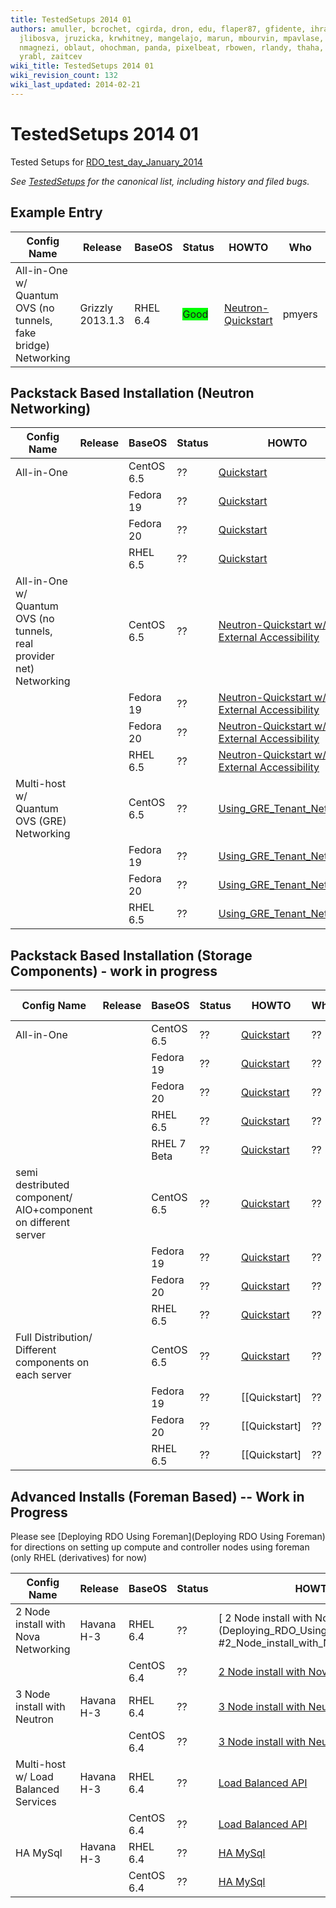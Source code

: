 ```yaml
---
title: TestedSetups 2014 01
authors: amuller, bcrochet, cgirda, dron, edu, flaper87, gfidente, ihrachys, jary,
  jlibosva, jruzicka, krwhitney, mangelajo, marun, mbourvin, mpavlase, mrhodes, ndipanov,
  nmagnezi, oblaut, ohochman, panda, pixelbeat, rbowen, rlandy, thaha, vaneldik, whayutin,
  yrabl, zaitcev
wiki_title: TestedSetups 2014 01
wiki_revision_count: 132
wiki_last_updated: 2014-02-21
---
```


# TestedSetups 2014 01

Tested Setups for [RDO_test_day_January_2014](RDO_test_day_January_2014)

*See [TestedSetups](TestedSetups) for the canonical list, including history and filed bugs.*

## Example Entry

| Config Name                                                    | Release          | BaseOS   | Status                                       | HOWTO                                               | Who    | Date       | BZ/LP | Notes Page |
|----------------------------------------------------------------|------------------|----------|----------------------------------------------|-----------------------------------------------------|--------|------------|-------|------------|
| All-in-One w/ Quantum OVS (no tunnels, fake bridge) Networking | Grizzly 2013.1.3 | RHEL 6.4 | <span style="background:#00ff00">Good</span> | [Neutron-Quickstart](Neutron-Quickstart) | pmyers | 2013-09-08 | None  | None       |

## Packstack Based Installation (Neutron Networking)

| Config Name                                                          | Release | BaseOS     | Status | HOWTO                                                                                                                                           | Who | Date | BZ/LP | Notes Page |
|----------------------------------------------------------------------|---------|------------|--------|-------------------------------------------------------------------------------------------------------------------------------------------------|-----|------|-------|------------|
| All-in-One                                                           |         | CentOS 6.5 | ??     | [Quickstart](Quickstart)                                                                                                             | ??  | ??   | None  | None       |
|                                                                      |         | Fedora 19  | ??     | [Quickstart](Quickstart)                                                                                                             | ??  | ??   | None  | None       |
|                                                                      |         | Fedora 20  | ??     | [Quickstart](Quickstart)                                                                                                             | ??  | ??   | None  | None       |
|                                                                      |         | RHEL 6.5   | ??     | [Quickstart](Quickstart)                                                                                                             | ??  | ??   | None  | None       |
| All-in-One w/ Quantum OVS (no tunnels, real provider net) Networking |         | CentOS 6.5 | ??     | [Neutron-Quickstart w/ External Accessibility](http://allthingsopen.com/2013/08/23/openstack-packstack-installation-with-external-connectivity) | ??  | ??   | None  | None       |
|                                                                      |         | Fedora 19  | ??     | [Neutron-Quickstart w/ External Accessibility](http://allthingsopen.com/2013/08/23/openstack-packstack-installation-with-external-connectivity) | ??  | ??   | None  | None       |
|                                                                      |         | Fedora 20  | ??     | [Neutron-Quickstart w/ External Accessibility](http://allthingsopen.com/2013/08/23/openstack-packstack-installation-with-external-connectivity) | ??  | ??   | None  | None       |
|                                                                      |         | RHEL 6.5   | ??     | [Neutron-Quickstart w/ External Accessibility](http://allthingsopen.com/2013/08/23/openstack-packstack-installation-with-external-connectivity) | ??  | ??   | None  | None       |
| Multi-host w/ Quantum OVS (GRE) Networking                           |         | CentOS 6.5 | ??     | [Using_GRE_Tenant_Networks](Using_GRE_Tenant_Networks)                                                                            | ??  | ??   | None  | None       |
|                                                                      |         | Fedora 19  | ??     | [Using_GRE_Tenant_Networks](Using_GRE_Tenant_Networks)                                                                            | ??  | ??   | None  | None       |
|                                                                      |         | Fedora 20  | ??     | [Using_GRE_Tenant_Networks](Using_GRE_Tenant_Networks)                                                                            | ??  | ??   | None  | None       |
|                                                                      |         | RHEL 6.5   | ??     | [Using_GRE_Tenant_Networks](Using_GRE_Tenant_Networks)                                                                            | ??  | ??   | None  | None       |

## Packstack Based Installation (Storage Components) - work in progress

| Config Name                                                   | Release | BaseOS      | Status | HOWTO                               | Who | Date | BZ/LP | Notes Page |
|---------------------------------------------------------------|---------|-------------|--------|-------------------------------------|-----|------|-------|------------|
| All-in-One                                                    |         | CentOS 6.5  | ??     | [Quickstart](Quickstart) | ??  | ??   | None  | None       |
|                                                               |         | Fedora 19   | ??     | [Quickstart](Quickstart) | ??  | ??   | None  | None       |
|                                                               |         | Fedora 20   | ??     | [Quickstart](Quickstart) | ??  | ??   | None  | None       |
|                                                               |         | RHEL 6.5    | ??     | [Quickstart](Quickstart) | ??  | ??   | None  | None       |
|                                                               |         | RHEL 7 Beta | ??     | [Quickstart](Quickstart) | ??  | ??   | None  | None       |
| semi destributed component/ AIO+component on different server |         | CentOS 6.5  | ??     | [Quickstart](Quickstart) | ??  | ??   | None  | None       |
|                                                               |         | Fedora 19   | ??     | [Quickstart](Quickstart) | ??  | ??   | None  | None       |
|                                                               |         | Fedora 20   | ??     | [Quickstart](Quickstart) | ??  | ??   | None  | None       |
|                                                               |         | RHEL 6.5    | ??     | [Quickstart](Quickstart) | ??  | ??   | None  | None       |
| Full Distribution/ Different components on each server        |         | CentOS 6.5  | ??     | [Quickstart](Quickstart) | ??  | ??   | None  | None       |
|                                                               |         | Fedora 19   | ??     | [[Quickstart]                       | ??  | ??   | None  | None       |
|                                                               |         | Fedora 20   | ??     | [[Quickstart]                       | ??  | ??   | None  | None       |
|                                                               |         | RHEL 6.5    | ??     | [[Quickstart]                       | ??  | ??   | None  | None       |

## Advanced Installs (Foreman Based) -- Work in Progress

Please see [Deploying RDO Using Foreman](Deploying RDO Using Foreman) for directions on setting up compute and controller nodes using foreman (only RHEL (derivatives) for now)

| Config Name                          | Release    | BaseOS     | Status | HOWTO                                                                                                               | Who | Date | BZ/LP | Notes Page |
|--------------------------------------|------------|------------|--------|---------------------------------------------------------------------------------------------------------------------|-----|------|-------|------------|
| 2 Node install with Nova Networking  | Havana H-3 | RHEL 6.4   | ??     | [ 2 Node install with Nova Networking](Deploying_RDO_Using_Foreman #2_Node_install_with_Nova_Networking) | ??  | ??   | None  | None       |
|                                      |            | CentOS 6.4 | ??     | [ 2 Node install with Nova Networking](Deploying_RDO_Using_Foreman#2_Node_install_with_Nova_Networking)  | ??  | ??   | None  | None       |
| 3 Node install with Neutron          | Havana H-3 | RHEL 6.4   | ??     | [ 3 Node install with Neutron](Deploying_RDO_Using_Foreman#Neutron_with_Networker_Node)                  | ??  | ??   | None  | None       |
|                                      |            | CentOS 6.4 | ??     | [ 3 Node install with Neutron](Deploying_RDO_Using_Foreman#Neutron_with_Networker_Node)                  | ??  | ??   | None  | None       |
| Multi-host w/ Load Balanced Services | Havana H-3 | RHEL 6.4   | ??     | [ Load Balanced API](Load_Balance_OpenStack_API)                                                         | ??  | ??   | None  | None       |
|                                      |            | CentOS 6.4 | ??     | [ Load Balanced API](Load_Balance_OpenStack_API)                                                         | ??  | ??   | None  | None       |
| HA MySql                             | Havana H-3 | RHEL 6.4   | ??     | [ HA MySql](Deploying_RDO_Using_Foreman#HA_Database_Cluster)                                             | ??  | ??   | None  | None       |
|                                      |            | CentOS 6.4 | ??     | [ HA MySql](Deploying_RDO_Using_Foreman#HA_Database_Cluster)                                             | ??  | ??   | None  | None       |
